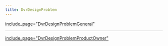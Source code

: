 ```yaml
---
title: DvrDesignProblem
---
```

[include_page="DvrDesignProblemGeneral"](include_page="DvrDesignProblemGeneral")

----

[include_page="DvrDesignProblemProductOwner"](include_page="DvrDesignProblemProductOwner")
